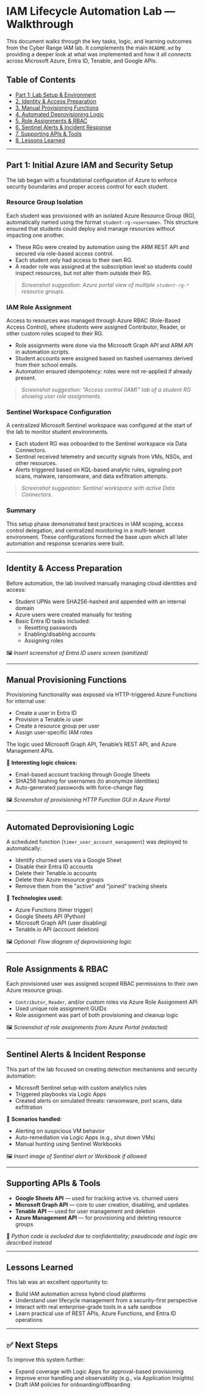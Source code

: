 # IAM Lifecycle Automation Lab — Walkthrough

This document walks through the key tasks, logic, and learning outcomes from the Cyber Range IAM lab. It complements the main `README.md` by providing a deeper look at what was implemented and how it all connects across Microsoft Azure, Entra ID, Tenable, and Google APIs.

## Table of Contents

- [Part 1: Lab Setup & Environment](#lab-setup--environment)
- [2. Identity & Access Preparation](#identity--access-preparation)
- [3. Manual Provisioning Functions](#manual-provisioning-functions)
- [4. Automated Deprovisioning Logic](#automated-deprovisioning-logic)
- [5. Role Assignments & RBAC](#role-assignments--rbac)
- [6. Sentinel Alerts & Incident Response](#sentinel-alerts--incident-response)
- [7. Supporting APIs & Tools](#supporting-apis--tools)
- [8. Lessons Learned](#lessons-learned)

---

## Part 1: Initial Azure IAM and Security Setup

The lab began with a foundational configuration of Azure to enforce security boundaries and proper access control for each student.

### Resource Group Isolation
Each student was provisioned with an isolated Azure Resource Group (RG), automatically named using the format `student-rg-<username>`. This structure ensured that students could deploy and manage resources without impacting one another.

- These RGs were created by automation using the ARM REST API and secured via role-based access control.
- Each student only had access to their own RG.
- A reader role was assigned at the subscription level so students could inspect resources, but not alter them outside their RG.

> _Screenshot suggestion: Azure portal view of multiple `student-rg-*` resource groups._

### IAM Role Assignment
Access to resources was managed through Azure RBAC (Role-Based Access Control), where students were assigned Contributor, Reader, or other custom roles scoped to their RG.

- Role assignments were done via the Microsoft Graph API and ARM API in automation scripts.
- Student accounts were assigned based on hashed usernames derived from their school emails.
- Automation ensured idempotency: roles were not re-applied if already present.

> _Screenshot suggestion: “Access control (IAM)” tab of a student RG showing user role assignments._

### Sentinel Workspace Configuration
A centralized Microsoft Sentinel workspace was configured at the start of the lab to monitor student environments.

- Each student RG was onboarded to the Sentinel workspace via Data Connectors.
- Sentinel received telemetry and security signals from VMs, NSGs, and other resources.
- Alerts triggered based on KQL-based analytic rules, signaling port scans, malware, ransomware, and data exfiltration attempts.

> _Screenshot suggestion: Sentinel workspace with active Data Connectors._

### Summary
This setup phase demonstrated best practices in IAM scoping, access control delegation, and centralized monitoring in a multi-tenant environment. These configurations formed the base upon which all later automation and response scenarios were built.

---

## Identity & Access Preparation

Before automation, the lab involved manually managing cloud identities and access:

- Student UPNs were SHA256-hashed and appended with an internal domain
- Azure users were created manually for testing
- Basic Entra ID tasks included:
  - Resetting passwords
  - Enabling/disabling accounts
  - Assigning roles

🖼️ *Insert screenshot of Entra ID users screen (sanitized)*

---

## Manual Provisioning Functions

Provisioning functionality was exposed via HTTP-triggered Azure Functions for internal use:

- Create a user in Entra ID
- Provision a Tenable.io user
- Create a resource group per user
- Assign user-specific IAM roles

The logic used Microsoft Graph API, Tenable’s REST API, and Azure Management APIs.

📌 **Interesting logic choices:**

- Email-based account tracking through Google Sheets
- SHA256 hashing for usernames (to anonymize identities)
- Auto-generated passwords with force-change flag

🖼️ *Screenshot of provisioning HTTP Function GUI in Azure Portal*

---

## Automated Deprovisioning Logic

A scheduled function (`timer_user_account_management`) was deployed to automatically:

- Identify churned users via a Google Sheet
- Disable their Entra ID accounts
- Delete their Tenable.io accounts
- Delete their Azure resource groups
- Remove them from the "active" and "joined" tracking sheets

🧠 **Technologies used:**

- Azure Functions (timer trigger)
- Google Sheets API (Python)
- Microsoft Graph API (user disabling)
- Tenable.io API (account deletion)

🖼️ *Optional: Flow diagram of deprovisioning logic*

---

## Role Assignments & RBAC

Each provisioned user was assigned scoped RBAC permissions to their own Azure resource group.

- `Contributor`, `Reader`, and/or custom roles via Azure Role Assignment API
- Used unique role assignment GUIDs
- Role assignment was part of both provisioning and cleanup logic

🖼️ *Screenshot of role assignments from Azure Portal (redacted)*

---

## Sentinel Alerts & Incident Response

This part of the lab focused on creating detection mechanisms and security automation:

- Microsoft Sentinel setup with custom analytics rules
- Triggered playbooks via Logic Apps
- Created alerts on simulated threats: ransomware, port scans, data exfiltration

🧠 **Scenarios handled:**

- Alerting on suspicious VM behavior
- Auto-remediation via Logic Apps (e.g., shut down VMs)
- Manual hunting using Sentinel Workbooks

🖼️ *Insert image of Sentinel alert or Workbook if allowed*

---

## Supporting APIs & Tools

- **Google Sheets API** — used for tracking active vs. churned users
- **Microsoft Graph API** — core to user creation, disabling, and updates
- **Tenable API** — used for user management and deletion
- **Azure Management API** — for provisioning and deleting resource groups

📁 *Python code is excluded due to confidentiality; pseudocode and logic are described instead*

---

## Lessons Learned

This lab was an excellent opportunity to:

- Build IAM automation across hybrid cloud platforms
- Understand user lifecycle management from a security-first perspective
- Interact with real enterprise-grade tools in a safe sandbox
- Learn practical use of REST APIs, Azure Functions, and Entra ID operations

---

## ✅ Next Steps

To improve this system further:

- Expand coverage with Logic Apps for approval-based provisioning
- Improve error handling and observability (e.g., via Application Insights)
- Draft IAM policies for onboarding/offboarding

